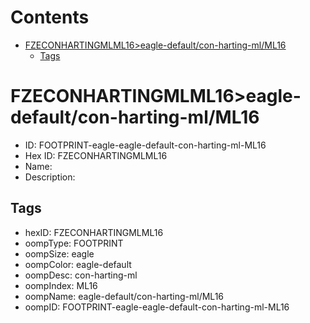 



Contents
========

* [FZECONHARTINGMLML16>eagle-default/con-harting-ml/ML16](#fzeconhartingmlml16eagle-defaultcon-harting-mlml16)
	* [Tags](#tags)

# FZECONHARTINGMLML16>eagle-default/con-harting-ml/ML16

- ID: FOOTPRINT-eagle-eagle-default-con-harting-ml-ML16
- Hex ID: FZECONHARTINGMLML16
- Name: 
- Description: 

## Tags

- hexID: FZECONHARTINGMLML16
- oompType: FOOTPRINT
- oompSize: eagle
- oompColor: eagle-default
- oompDesc: con-harting-ml
- oompIndex: ML16
- oompName: eagle-default/con-harting-ml/ML16
- oompID: FOOTPRINT-eagle-eagle-default-con-harting-ml-ML16
